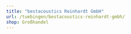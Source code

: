 ```yaml
---
title: "bestacoustics Reinhardt GmbH"
url: /tuebingen/bestacoustics-reinhardt-gmbh/
shop: Großhandel
---
```

